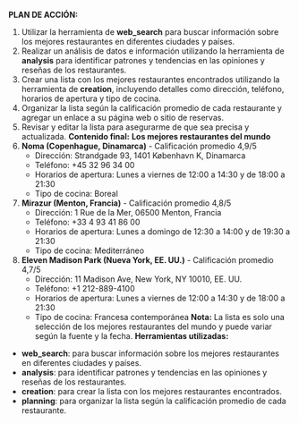 **PLAN DE ACCIÓN:**
1. Utilizar la herramienta de **web_search** para buscar información sobre los mejores restaurantes en diferentes ciudades y países.
2. Realizar un análisis de datos e información utilizando la herramienta de **analysis** para identificar patrones y tendencias en las opiniones y reseñas de los restaurantes.
3. Crear una lista con los mejores restaurantes encontrados utilizando la herramienta de **creation**, incluyendo detalles como dirección, teléfono, horarios de apertura y tipo de cocina.
4. Organizar la lista según la calificación promedio de cada restaurante y agregar un enlace a su página web o sitio de reservas.
5. Revisar y editar la lista para asegurarme de que sea precisa y actualizada.
**Contenido final:**
**Los mejores restaurantes del mundo**
1. **Noma (Copenhague, Dinamarca)** - Calificación promedio 4,9/5
	* Dirección: Strandgade 93, 1401 København K, Dinamarca
	* Teléfono: +45 32 96 34 00
	* Horarios de apertura: Lunes a viernes de 12:00 a 14:30 y de 18:00 a 21:30
	* Tipo de cocina: Boreal
2. **Mirazur (Menton, Francia)** - Calificación promedio 4,8/5
	* Dirección: 1 Rue de la Mer, 06500 Menton, Francia
	* Teléfono: +33 4 93 41 86 00
	* Horarios de apertura: Lunes a domingo de 12:30 a 14:00 y de 19:30 a 21:30
	* Tipo de cocina: Mediterráneo
3. **Eleven Madison Park (Nueva York, EE. UU.)** - Calificación promedio 4,7/5
	* Dirección: 11 Madison Ave, New York, NY 10010, EE. UU.
	* Teléfono: +1 212-889-4100
	* Horarios de apertura: Lunes a viernes de 12:00 a 14:30 y de 18:00 a 21:30
	* Tipo de cocina: Francesa contemporánea
**Nota:** La lista es solo una selección de los mejores restaurantes del mundo y puede variar según la fuente y la fecha.
**Herramientas utilizadas:**
* **web_search**: para buscar información sobre los mejores restaurantes en diferentes ciudades y países.
* **analysis**: para identificar patrones y tendencias en las opiniones y reseñas de los restaurantes.
* **creation**: para crear la lista con los mejores restaurantes encontrados.
* **planning**: para organizar la lista según la calificación promedio de cada restaurante.